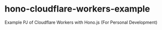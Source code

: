 # hono-cloudflare-workers-example
Example PJ of Cloudflare Workers with Hono.js (For Personal Development)
